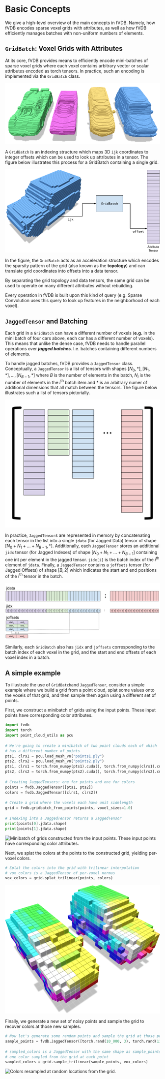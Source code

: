 # Basic Concepts

We give a high-level overview of the main concepts in fVDB. Namely, how fVDB encodes sparse voxel grids with attributes, as well as how fVDB efficiently manages batches with non-uniform numbers of elements.

## `GridBatch`: Voxel Grids with Attributes

At its core, fVDB provides means to efficiently encode mini-batches of sparse voxel grids where each voxel contains arbitrary vector or scalar attributes encoded as torch tensors. In practice, such an encoding is implemented via the `GridBatch` class.

![Minibatch2.png](../imgs/fig/Minibatch2.png)

A `GridBatch` is an indexing structure which maps 3D `ijk` coordinates to integer offsets which can be used to look up attributes in a tensor. The figure below illustrates this process for a GridBatch containing a single grid.

![gridbatch.png](../imgs/fig/gridbatch.png)

In the figure, the `GridBatch` acts as an acceleration structure which encodes the sparsity pattern of the grid (also known as the **********topology**********) and can translate grid coordinates into offsets into a data tensor.

By separating the grid topology and data tensors, the same grid can be used to operate on many different attributes without rebuilding.

Every operation in fVDB is built upon this kind of query (e.g. Sparse Convolution uses this query to look up features in the neighborhood of each voxel).

## `JaggedTensor` and Batching

Each grid in a `GridBatch` can have a different number of voxels (****e.g.**** in the mini batch of four cars above, each car has a different number of voxels). This means that unlike the dense case, fVDB needs to handle parallel operations over ***jagged batches***. I.e. batches containing different numbers of elements.

To handle jagged batches, fVDB provides a `JaggedTensor` class. Conceptually, a `JaggedTensor` is a list of tensors with shapes $[N_0, *], [N_1, *], \ldots, [N_{B-1}, *]$ where $B$ is the number of elements in the batch, $N_i$ is the number of elements in the $i^\text{th}$ batch item and $*$ is an arbitrary numer of additional dimensions that all match between the tensors. The figure below illustrates such a list of tensors pictorially.

![jaggedtensor1.png](../imgs/fig/jaggedtensor1.png)

In practice, `JaggedTensor`s are represented in memory by concatenating each tensor in the list into a single `jdata` (for Jagged Data) tensor of shape $[N_0 + N_1 + \ldots + N_{B-1}, *]$. Additionally, each `JaggedTensor` stores an additional `jidx` tensor (for Jagged Indexes) of shape $[N_0 + N_1 + \ldots + N_{B-1}]$ containing one int per element in the jagged tensor. `jidx[i]` is the batch index of the $i^\text{th}$ element of `jdata`. Finally, a `JaggedTensor` contains a `joffsets` tensor (for Jagged Offsets) of shape $[B, 2]$ which indicates the start and end positions of the $i^\text{th}$ tensor in the batch.

![jaggedtensor4.png](../imgs/fig/jaggedtensor4.png)

Similarly, each `GridBatch` also has `jidx` and `joffsets` corresponding to the batch index of each voxel in the grid, and the start and end offsets of each voxel index in a batch.

## A simple example

To illustrate the use of `GridBatch`and `JaggedTensor`, consider a simple example where we build a grid from a point cloud, splat some values onto the voxels of that grid, and then sample them again using a different set of points.

First, we construct a minibatch of grids using the input points. These input points have corresponding color attributes.

```python
import fvdb
import torch
import point_cloud_utils as pcu

# We're going to create a minibatch of two point clouds each of which
# has a different number of points
pts1, clrs1 = pcu.load_mesh_vn("points1.ply")
pts2, clrs2 = pcu.load_mesh_vn("points2.ply")
pts1, clrs1 = torch.from_numpy(pts1).cuda(), torch.from_numpy(clrs1).cuda()
pts2, clrs2 = torch.from_numpy(pts2).cuda(), torch.from_numpy(clrs2).cuda()

# Creating JaggedTensors: one for points and one for colors
points = fvdb.JaggedTensor([pts1, pts2])
colors = fvdb.JaggedTensor([clrs1, clrs2])

# Create a grid where the voxels each have unit sidelength
grid = fvdb.gridbatch_from_points(points, voxel_sizes=1.0)

# Indexing into a JaggedTensor returns a JaggedTensor
print(points[0].jdata.shape)
print(points[1].jdata.shape)
```

![Minibatch of grids constructed from the input points. These input points have corresponding color attributes.](../imgs/fig/screenshot_000000.png.trim.png)

Next, we splat the colors at the points to the constructed grid, yielding per-voxel colors.

```python
# Splat the colors into the grid with trilinear interpolation
# vox_colors is a JaggedTensor of per-voxel normas
vox_colors = grid.splat_trilinear(points, colors)
```

![Colors splat at the input points to grid, yielding per-voxel colors.](../imgs/fig/screenshot_000006.png.trim.png)

Finally, we generate a new set of noisy points and sample the grid to recover colors at those new samples.

```python
# Now let's generate some random points and sample the grid at those points
sample_points = fvdb.JaggedTensor([torch.rand(10_000, 3), torch.rand(11_000, 3)]).cuda()

# sampled_colors is a JaggedTensor with the same shape as sample_points with
# one color sampled from the grid at each point
sampled_colors = grid.sample_trilinear(sample_points, vox_colors)
```

![Colors resampled at random locations from the grid.](../imgs/fig/screenshot_000004.png.trim.png)
